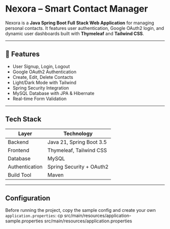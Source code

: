 # Nexora – Smart Contact Manager

Nexora is a **Java Spring Boot Full Stack Web Application** for managing personal contacts. It features user authentication, Google OAuth2 login, and dynamic user dashboards built with **Thymeleaf** and **Tailwind CSS**.

---

## 🚀 Features

- User Signup, Login, Logout
- Google OAuth2 Authentication
- Create, Edit, Delete Contacts
- Light/Dark Mode with Tailwind
- Spring Security Integration
- MySQL Database with JPA & Hibernate
- Real-time Form Validation

---

## Tech Stack

| Layer         | Technology                  |
|---------------|-----------------------------|
| Backend       | Java 21, Spring Boot 3.5    |
| Frontend      | Thymeleaf, Tailwind CSS     |
| Database      | MySQL                       |
| Authentication| Spring Security + OAuth2    |
| Build Tool    | Maven                       |

---

## Configuration

Before running the project, copy the sample config and create your own `application.properties`:
cp src/main/resources/application-sample.properties src/main/resources/application.properties

